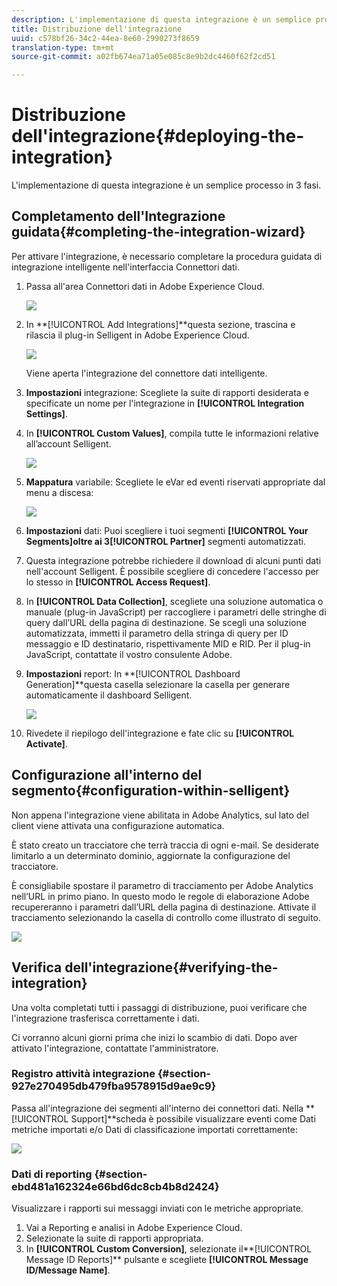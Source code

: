 ```yaml
---
description: L'implementazione di questa integrazione è un semplice processo in 3 fasi.
title: Distribuzione dell'integrazione
uuid: c578bf26-34c2-44ea-8e60-2990273f8659
translation-type: tm+mt
source-git-commit: a02fb674ea71a05e085c8e9b2dc4460f62f2cd51

---
```



# Distribuzione dell&#39;integrazione{#deploying-the-integration}

L&#39;implementazione di questa integrazione è un semplice processo in 3 fasi.

## Completamento dell&#39;Integrazione guidata{#completing-the-integration-wizard}

Per attivare l&#39;integrazione, è necessario completare la procedura guidata di integrazione intelligente nell&#39;interfaccia Connettori dati.

1. Passa all&#39;area Connettori dati in Adobe Experience Cloud.

   ![](assets/selligent-data_connectors.png)

1. In **[!UICONTROL Add Integrations]**questa sezione, trascina e rilascia il plug-in Selligent in Adobe Experience Cloud.

   ![](assets/selligent-add_integration.png)

   Viene aperta l&#39;integrazione del connettore dati intelligente.

1. **Impostazioni** integrazione: Scegliete la suite di rapporti desiderata e specificate un nome per l&#39;integrazione in **[!UICONTROL Integration Settings]**.

1. In **[!UICONTROL Custom Values]**, compila tutte le informazioni relative all’account Selligent.

   ![](assets/selligent-general_settings.png)

1. **Mappatura** variabile: Scegliete le eVar ed eventi riservati appropriate dal menu a discesa:

   ![](assets/selligent-variables.png)

1. **Impostazioni** dati: Puoi scegliere i tuoi segmenti **[!UICONTROL Your Segments]**oltre ai 3**[!UICONTROL Partner]** segmenti automatizzati.

1. Questa integrazione potrebbe richiedere il download di alcuni punti dati nell&#39;account Selligent. È possibile scegliere di concedere l&#39;accesso per lo stesso in **[!UICONTROL Access Request]**.
1. In **[!UICONTROL Data Collection]**, scegliete una soluzione automatica o manuale (plug-in JavaScript) per raccogliere i parametri delle stringhe di query dall’URL della pagina di destinazione. Se scegli una soluzione automatizzata, immetti il parametro della stringa di query per ID messaggio e ID destinatario, rispettivamente MID e RID. Per il plug-in JavaScript, contattate il vostro consulente Adobe.
1. **Impostazioni** report: In **[!UICONTROL Dashboard Generation]**questa casella selezionare la casella per generare automaticamente il dashboard Selligent.

   ![](assets/selligent-report_settings.png)

1. Rivedete il riepilogo dell&#39;integrazione e fate clic su **[!UICONTROL Activate]**.

## Configurazione all&#39;interno del segmento{#configuration-within-selligent}

Non appena l&#39;integrazione viene abilitata in Adobe Analytics, sul lato del client viene attivata una configurazione automatica.

È stato creato un tracciatore che terrà traccia di ogni e-mail. Se desiderate limitarlo a un determinato dominio, aggiornate la configurazione del tracciatore.

È consigliabile spostare il parametro di tracciamento per Adobe Analytics nell’URL in primo piano. In questo modo le regole di elaborazione Adobe recupereranno i parametri dall’URL della pagina di destinazione. Attivate il tracciamento selezionando la casella di controllo come illustrato di seguito.

![](assets/selligent-tracker.png)

## Verifica dell&#39;integrazione{#verifying-the-integration}

Una volta completati tutti i passaggi di distribuzione, puoi verificare che l&#39;integrazione trasferisca correttamente i dati.

Ci vorranno alcuni giorni prima che inizi lo scambio di dati. Dopo aver attivato l&#39;integrazione, contattate l&#39;amministratore.

### Registro attività integrazione {#section-927e270495db479fba9578915d9ae9c9}

Passa all&#39;integrazione dei segmenti all&#39;interno dei connettori dati. Nella **[!UICONTROL Support]**scheda è possibile visualizzare eventi come Dati metriche importati e/o Dati di classificazione importati correttamente:

![](assets/selligent-verifying.png)

### Dati di reporting {#section-ebd481a162324e66bd6dc8cb4b8d2424}

Visualizzare i rapporti sui messaggi inviati con le metriche appropriate.

1. Vai a Reporting e analisi in Adobe Experience Cloud.
1. Selezionate la suite di rapporti appropriata.
1. In **[!UICONTROL Custom Conversion]**, selezionate il**[!UICONTROL Message ID Reports]** pulsante e scegliete **[!UICONTROL Message ID/Message Name]**.
